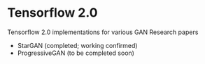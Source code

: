 # Tensorflow 2.0 

Tensorflow 2.0 implementations for various GAN Research papers 
  - StarGAN (completed; working confirmed)
  - ProgressiveGAN (to be completed soon)
  
